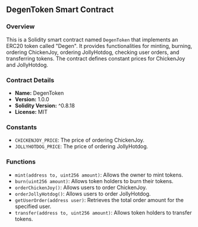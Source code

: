 
## DegenToken Smart Contract

### Overview

This is a Solidity smart contract named `DegenToken` that implements an ERC20 token called "Degen". It provides functionalities for minting, burning, ordering ChickenJoy, ordering JollyHotdog, checking user orders, and transferring tokens. The contract defines constant prices for ChickenJoy and JollyHotdog.

### Contract Details

- **Name:** DegenToken
- **Version:** 1.0.0
- **Solidity Version:** ^0.8.18
- **License:** MIT

### Constants

- `CHICKENJOY_PRICE`: The price of ordering ChickenJoy.
- `JOLLYHOTDOG_PRICE`: The price of ordering JollyHotdog.

### Functions

- `mint(address to, uint256 amount)`: Allows the owner to mint tokens.
- `burn(uint256 amount)`: Allows token holders to burn their tokens.
- `orderChickenJoy()`: Allows users to order ChickenJoy.
- `orderJollyHotdog()`: Allows users to order JollyHotdog.
- `getUserOrder(address user)`: Retrieves the total order amount for the specified user.
- `transfer(address to, uint256 amount)`: Allows token holders to transfer tokens.

